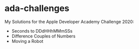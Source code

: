 # ada-challenges
My Solutions for the Apple Developer Academy Challenge 2020:
* Seconds to DDdHHhMMmSSs
* Difference Couples of Numbers
* Moving a Robot
